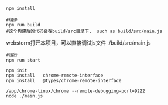 ```shell
npm install

#编译
npm run build  
#这个构建后的代码会在build/src目录下,  such as build/src/main.js
```
webstorm打开本项目，可以直接调试js文件 ./build/src/main.js

```shell
#运行
npm run start

```

```shell
npm init
npm install   chrome-remote-interface
npm install   @types/chrome-remote-interface

/app/chrome-linux/chrome --remote-debugging-port=9222
node ./main.js

```

